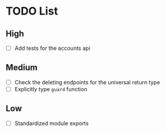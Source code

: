 # TODO List

## High

- [ ] Add tests for the accounts api

## Medium

- [ ] Check the deleting endpoints for the universal return type
- [ ] Explicitly type `guard` function

## Low

- [ ] Standardized module exports
